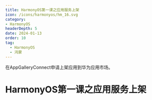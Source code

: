 ```yaml
---
title: HarmonyOS第一课之应用服务上架
icon: /icons/harmonyos/hm_16.svg
category: 
- HarmonyOS
headerDepth: 5
date: 2024-01-13
order: 10
tag:
  - HarmonyOS
  - 鸿蒙
---
```


在AppGalleryConnect申请上架应用到华为应用市场。

<!-- more -->

# HarmonyOS第一课之应用服务上架
